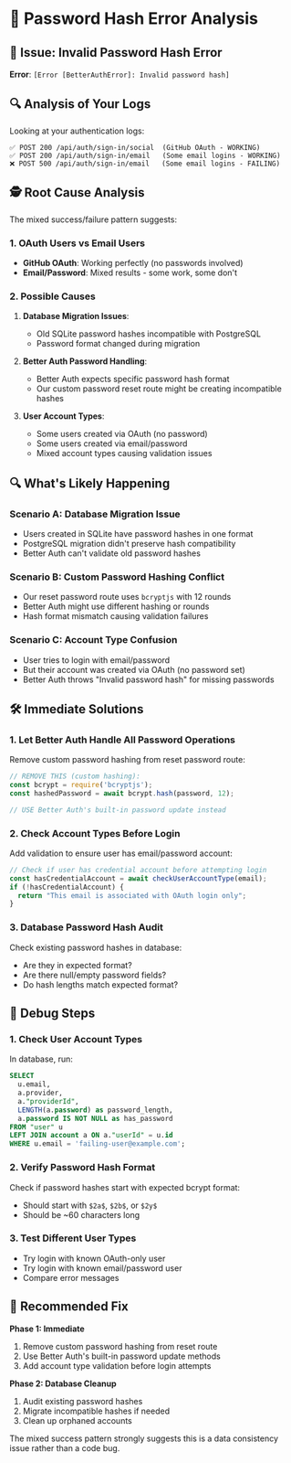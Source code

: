 # 🔧 Password Hash Error Analysis

## 🚨 Issue: Invalid Password Hash Error

**Error**: `[Error [BetterAuthError]: Invalid password hash]`

## 🔍 Analysis of Your Logs

Looking at your authentication logs:

```
✅ POST 200 /api/auth/sign-in/social  (GitHub OAuth - WORKING)
✅ POST 200 /api/auth/sign-in/email   (Some email logins - WORKING)
❌ POST 500 /api/auth/sign-in/email   (Some email logins - FAILING)
```

## 🕵️ Root Cause Analysis

The mixed success/failure pattern suggests:

### 1. **OAuth Users vs Email Users**
- **GitHub OAuth**: Working perfectly (no passwords involved)
- **Email/Password**: Mixed results - some work, some don't

### 2. **Possible Causes**
1. **Database Migration Issues**: 
   - Old SQLite password hashes incompatible with PostgreSQL
   - Password format changed during migration

2. **Better Auth Password Handling**:
   - Better Auth expects specific password hash format
   - Our custom password reset route might be creating incompatible hashes

3. **User Account Types**:
   - Some users created via OAuth (no password)
   - Some users created via email/password
   - Mixed account types causing validation issues

## 🔍 What's Likely Happening

### Scenario A: Database Migration Issue
- Users created in SQLite have password hashes in one format
- PostgreSQL migration didn't preserve hash compatibility
- Better Auth can't validate old password hashes

### Scenario B: Custom Password Hashing Conflict
- Our reset password route uses `bcryptjs` with 12 rounds
- Better Auth might use different hashing or rounds
- Hash format mismatch causing validation failures

### Scenario C: Account Type Confusion
- User tries to login with email/password
- But their account was created via OAuth (no password set)
- Better Auth throws "Invalid password hash" for missing passwords

## 🛠️ Immediate Solutions

### 1. **Let Better Auth Handle All Password Operations**
Remove custom password hashing from reset password route:

```typescript
// REMOVE THIS (custom hashing):
const bcrypt = require('bcryptjs');
const hashedPassword = await bcrypt.hash(password, 12);

// USE Better Auth's built-in password update instead
```

### 2. **Check Account Types Before Login**
Add validation to ensure user has email/password account:

```typescript
// Check if user has credential account before attempting login
const hasCredentialAccount = await checkUserAccountType(email);
if (!hasCredentialAccount) {
  return "This email is associated with OAuth login only";
}
```

### 3. **Database Password Hash Audit**
Check existing password hashes in database:
- Are they in expected format?
- Are there null/empty password fields?
- Do hash lengths match expected format?

## 🧪 Debug Steps

### 1. **Check User Account Types**
In database, run:
```sql
SELECT 
  u.email,
  a.provider,
  a."providerId",
  LENGTH(a.password) as password_length,
  a.password IS NOT NULL as has_password
FROM "user" u
LEFT JOIN account a ON a."userId" = u.id
WHERE u.email = 'failing-user@example.com';
```

### 2. **Verify Password Hash Format**
Check if password hashes start with expected bcrypt format:
- Should start with `$2a$`, `$2b$`, or `$2y$`
- Should be ~60 characters long

### 3. **Test Different User Types**
- Try login with known OAuth-only user
- Try login with known email/password user
- Compare error messages

## 🚀 Recommended Fix

**Phase 1: Immediate**
1. Remove custom password hashing from reset route
2. Use Better Auth's built-in password update methods
3. Add account type validation before login attempts

**Phase 2: Database Cleanup**
1. Audit existing password hashes
2. Migrate incompatible hashes if needed
3. Clean up orphaned accounts

The mixed success pattern strongly suggests this is a data consistency issue rather than a code bug.
